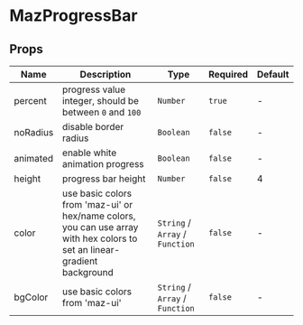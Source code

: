 # MazProgressBar

## Props

<!-- @vuese:MazProgressBar:props:start -->

| Name     | Description                                                                                                               | Type                            | Required | Default |
| -------- | ------------------------------------------------------------------------------------------------------------------------- | ------------------------------- | -------- | ------- |
| percent  | progress value integer, should be between `0` and `100`                                                                   | `Number`                        | `true`   | -       |
| noRadius | disable border radius                                                                                                     | `Boolean`                       | `false`  | -       |
| animated | enable white animation progress                                                                                           | `Boolean`                       | `false`  | -       |
| height   | progress bar height                                                                                                       | `Number`                        | `false`  | 4       |
| color    | use basic colors from 'maz-ui' or hex/name colors, you can use array with hex colors to set an linear-gradient background | `String` / `Array` / `Function` | `false`  | -       |
| bgColor  | use basic colors from 'maz-ui'                                                                                            | `String` / `Array` / `Function` | `false`  | -       |

<!-- @vuese:MazProgressBar:props:end -->
